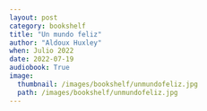 ```yaml
---
layout: post
category: bookshelf
title: "Un mundo feliz"
author: "Aldoux Huxley"
when: Julio 2022
date: 2022-07-19
audiobook: True
image:
  thumbnail: /images/bookshelf/unmundofeliz.jpg
  path: /images/bookshelf/unmundofeliz.jpg
---
```

